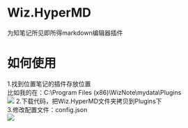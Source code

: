 # Wiz.HyperMD
为知笔记所见即所得markdown编辑器插件
# 如何使用
1.找到位置笔记的插件存放位置   
比如我的在：C:\Program Files (x86)\WizNote\mydata\Plugins   
![](https://gitee.com/Wolfmoor/IMG/raw/master/img/1601357836.8120499.png)
2.下载代码，把Wiz.HyperMD文件夹拷贝到Plugins下   
3.修改配置文件：config.json   
![](https://gitee.com/Wolfmoor/IMG/raw/master/img/1601358148.1485379.png)
